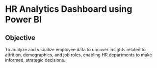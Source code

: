 
# HR Analytics Dashboard using Power BI

## Objective 
To analyze and visualize employee data to uncover insights related to attrition, demographics, and job roles, enabling HR departments to make informed, strategic decisions.

